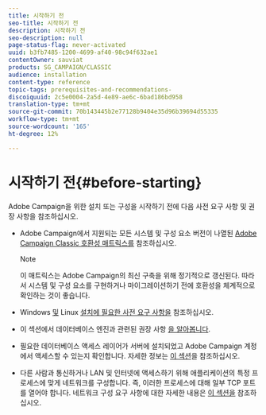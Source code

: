 ```yaml
---
title: 시작하기 전
seo-title: 시작하기 전
description: 시작하기 전
seo-description: null
page-status-flag: never-activated
uuid: b3fb7485-1200-4699-af40-98c94f632ae1
contentOwner: sauviat
products: SG_CAMPAIGN/CLASSIC
audience: installation
content-type: reference
topic-tags: prerequisites-and-recommendations-
discoiquuid: 2c5e0004-2a5d-4e89-ae6c-6bad186bd958
translation-type: tm+mt
source-git-commit: 70b143445b2e77128b9404e35d96b39694d55335
workflow-type: tm+mt
source-wordcount: '165'
ht-degree: 12%

---
```



# 시작하기 전{#before-starting}

Adobe Campaign을 위한 설치 또는 구성을 시작하기 전에 다음 사전 요구 사항 및 권장 사항을 참조하십시오.

* Adobe Campaign에서 지원되는 모든 시스템 및 구성 요소 버전이 나열된 [Adobe Campaign Classic 호환성 매트릭스를](https://helpx.adobe.com/kr/campaign/kb/compatibility-matrix.html) 참조하십시오.

   >[!NOTE]
   >
   >이 매트릭스는 Adobe Campaign의 최신 구축을 위해 정기적으로 갱신된다. 따라서 시스템 및 구성 요소를 구현하거나 마이그레이션하기 전에 호환성을 체계적으로 확인하는 것이 좋습니다.

* Windows [및](../../installation/using/prerequisites-of-campaign-installation-in-windows.md) Linux [설치에 필요한 사전 요구 사항을](../../installation/using/prerequisites-of-campaign-installation-in-linux.md) 참조하십시오.
* 이 섹션에서 데이터베이스 엔진과 관련된 권장 사항 [을 알아봅니다](../../installation/using/database.md).
* 필요한 데이터베이스 액세스 레이어가 서버에 설치되었고 Adobe Campaign 계정에서 액세스할 수 있는지 확인합니다. 자세한 정보는 [이 섹션](../../installation/using/application-server.md)을 참조하십시오.
* 다른 사람과 통신하거나 LAN 및 인터넷에 액세스하기 위해 애플리케이션의 특정 프로세스에 맞게 네트워크를 구성합니다. 즉, 이러한 프로세스에 대해 일부 TCP 포트를 열어야 합니다. 네트워크 구성 요구 사항에 대한 자세한 내용은 [이 섹션을](../../installation/using/network-configuration.md) 참조하십시오.
